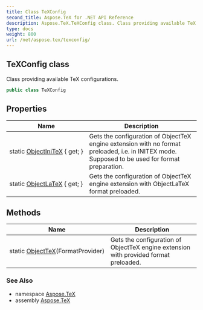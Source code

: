 ```yaml
---
title: Class TeXConfig
second_title: Aspose.TeX for .NET API Reference
description: Aspose.TeX.TeXConfig class. Class providing available TeX configurations
type: docs
weight: 800
url: /net/aspose.tex/texconfig/
---
```

## TeXConfig class

Class providing available TeX configurations.

```csharp
public class TeXConfig
```

## Properties

| Name | Description |
| --- | --- |
| static [ObjectIniTeX](../../aspose.tex/texconfig/objectinitex/) { get; } | Gets the configuration of ObjectTeX engine extension with no format preloaded, i.e. in INITEX mode. Supposed to be used for format preparation. |
| static [ObjectLaTeX](../../aspose.tex/texconfig/objectlatex/) { get; } | Gets the configuration of ObjectTeX engine extension with ObjectLaTeX format preloaded. |

## Methods

| Name | Description |
| --- | --- |
| static [ObjectTeX](../../aspose.tex/texconfig/objecttex/)(FormatProvider) | Gets the configuration of ObjectTeX engine extension with provided format preloaded. |

### See Also

* namespace [Aspose.TeX](../../aspose.tex/)
* assembly [Aspose.TeX](../../)


